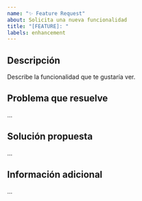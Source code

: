 ```yaml
---
name: "✨ Feature Request"
about: Solicita una nueva funcionalidad
title: "[FEATURE]: "
labels: enhancement
---
```


## Descripción
Describe la funcionalidad que te gustaría ver.

## Problema que resuelve
...

## Solución propuesta
...

## Información adicional
... 
